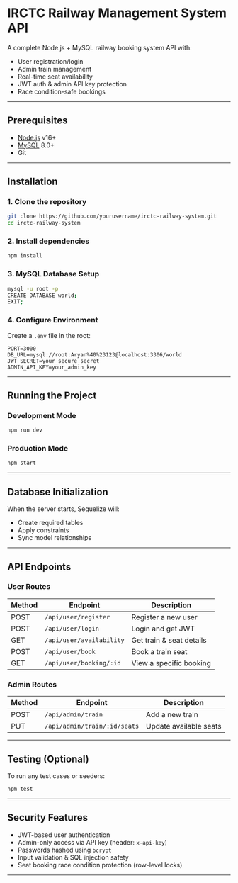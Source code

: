 #  IRCTC Railway Management System API

A complete Node.js + MySQL railway booking system API with:
-  User registration/login
-  Admin train management
-  Real-time seat availability
-  JWT auth & admin API key protection
-  Race condition-safe bookings

---

##  Prerequisites
- [Node.js](https://nodejs.org/) v16+
- [MySQL](https://dev.mysql.com/downloads/mysql/) 8.0+
- Git

---

##  Installation

### 1. Clone the repository
```bash
git clone https://github.com/yourusername/irctc-railway-system.git
cd irctc-railway-system
```

### 2. Install dependencies
```bash
npm install
```

### 3. MySQL Database Setup
```bash
mysql -u root -p
CREATE DATABASE world;
EXIT;
```

### 4. Configure Environment
Create a `.env` file in the root:

```env
PORT=3000
DB_URL=mysql://root:Aryan%40%23123@localhost:3306/world
JWT_SECRET=your_secure_secret
ADMIN_API_KEY=your_admin_key
```

---

## Running the Project

### Development Mode
```bash
npm run dev
```

### Production Mode
```bash
npm start
```

---

##  Database Initialization
When the server starts, Sequelize will:
- Create required tables
- Apply constraints
- Sync model relationships

---

##  API Endpoints

###  User Routes
| Method | Endpoint                | Description               |
|--------|--------------------------|---------------------------|
| POST   | `/api/user/register`     | Register a new user       |
| POST   | `/api/user/login`        | Login and get JWT         |
| GET    | `/api/user/availability` | Get train & seat details  |
| POST   | `/api/user/book`         | Book a train seat         |
| GET    | `/api/user/booking/:id`  | View a specific booking   |

###  Admin Routes
| Method | Endpoint                     | Description               |
|--------|-------------------------------|---------------------------|
| POST   | `/api/admin/train`            | Add a new train           |
| PUT    | `/api/admin/train/:id/seats`  | Update available seats    |

---

##  Testing (Optional)
To run any test cases or seeders:
```bash
npm test
```

---

##  Security Features
- JWT-based user authentication
- Admin-only access via API key (header: `x-api-key`)
- Passwords hashed using `bcrypt`
- Input validation & SQL injection safety
- Seat booking race condition protection (row-level locks)

---
